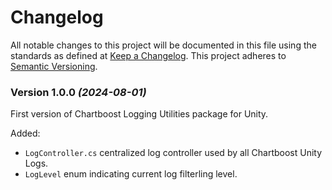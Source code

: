 # Changelog
All notable changes to this project will be documented in this file using the standards as defined at [Keep a Changelog](https://keepachangelog.com/en/1.0.0/). This project adheres to [Semantic Versioning](https://semver.org/spec/v2.0.0).

### Version 1.0.0 *(2024-08-01)*

First version of Chartboost Logging Utilities package for Unity.

Added:

- `LogController.cs` centralized log controller used by all Chartboost Unity Logs.
- `LogLevel` enum indicating current log filterling level.